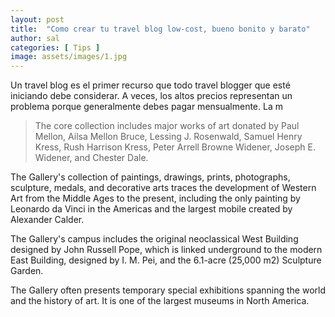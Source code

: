 ```yaml
---
layout: post
title:  "Como crear tu travel blog low-cost, bueno bonito y barato"
author: sal
categories: [ Tips ]
image: assets/images/1.jpg
---
```


Un travel blog es el primer recurso que todo travel blogger que esté iniciando debe considerar. A veces, los altos precios representan un problema porque generalmente debes pagar mensualmente. La m

> The core collection includes major works of art donated by Paul Mellon, Ailsa Mellon Bruce, Lessing J. Rosenwald, Samuel Henry Kress, Rush Harrison Kress, Peter Arrell Browne Widener, Joseph E. Widener, and Chester Dale. 

The Gallery's collection of paintings, drawings, prints, photographs, sculpture, medals, and decorative arts traces the development of Western Art from the Middle Ages to the present, including the only painting by Leonardo da Vinci in the Americas and the largest mobile created by Alexander Calder.

The Gallery's campus includes the original neoclassical West Building designed by John Russell Pope, which is linked underground to the modern East Building, designed by I. M. Pei, and the 6.1-acre (25,000 m2) Sculpture Garden. 

The Gallery often presents temporary special exhibitions spanning the world and the history of art. It is one of the largest museums in North America.